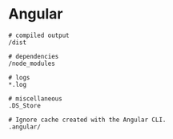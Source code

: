 # Angular

```gitignore
# compiled output
/dist

# dependencies
/node_modules

# logs
*.log

# miscellaneous
.DS_Store

# Ignore cache created with the Angular CLI.
.angular/
```
